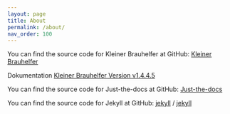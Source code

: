 ```yaml
---
layout: page
title: About
permalink: /about/
nav_order: 100
---
```


You can find the source code for Kleiner Brauhelfer at GitHub:
[Kleiner Brauhelfer](https://github.com/kleiner-brauhelfer/kleiner-brauhelfer-2)

Dokumentation [Kleiner Brauhelfer Version v1.4.4.5](https://www.joerum.de/kleiner-brauhelfer/doku.php)

You can find the source code for Just-the-docs at GitHub:
[Just-the-docs](https://github.com/pmarsceill/just-the-docs)

You can find the source code for Jekyll at GitHub:
[jekyll][jekyll-organization] /
[jekyll](https://github.com/jekyll/jekyll)


[jekyll-organization]: https://github.com/jekyll
